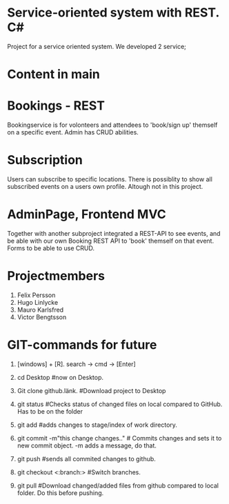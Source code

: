 # Service-oriented system with REST. C#
Project for a service oriented system. We developed 2 service; 

# Content in main

# Bookings - REST
Bookingservice is for volonteers and attendees to 'book/sign up' themself on a specific event. Admin has CRUD abilities.

# Subscription
Users can subscribe to specific locations. There is possiblity to show all subscribed events on a users own profile. Altough not in this project. 

# AdminPage, Frontend MVC
Together with another subproject integrated a REST-API to see events, and be able with our own Booking REST API to 'book' themself on that event. Forms to be able to use CRUD.

# Projectmembers
1. Felix Persson
2. Hugo Linlycke
3. Mauro Karlsfred
4. Victor Bengtsson

# GIT-commands for future
1. [windows] + [R]. search -> cmd -> [Enter]
2. cd Desktop #now on Desktop. 
3. Git clone github.länk. #Download project to Desktop

4. git status   #Checks status of changed files on local compared to GitHub. Has to be on the folder
5. git add      #adds changes to stage/index of work directory.
6. git commit -m"this change changes.." # Commits changes and sets it to new commit object. -m adds a message, do that.
7. git push     #sends all commited changes to github. 
8. git checkout <:branch:> #Switch branches. 

9. git pull #Download changed/added files from github compared to local folder. Do this before pushing. 
